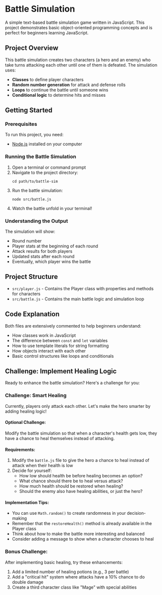 # Battle Simulation

A simple text-based battle simulation game written in JavaScript. This project demonstrates basic object-oriented programming concepts and is perfect for beginners learning JavaScript.

## Project Overview

This battle simulation creates two characters (a hero and an enemy) who take turns attacking each other until one of them is defeated. The simulation uses:

- **Classes** to define player characters
- **Random number generation** for attack and defense rolls
- **Loops** to continue the battle until someone wins
- **Conditional logic** to determine hits and misses

## Getting Started

### Prerequisites

To run this project, you need:

- [Node.js](https://nodejs.org/) installed on your computer

### Running the Battle Simulation

1. Open a terminal or command prompt
2. Navigate to the project directory:
   ```
   cd path/to/battle-sim
   ```
3. Run the battle simulation:
   ```
   node src/battle.js
   ```
4. Watch the battle unfold in your terminal!

### Understanding the Output

The simulation will show:

- Round number
- Player stats at the beginning of each round
- Attack results for both players
- Updated stats after each round
- Eventually, which player wins the battle

## Project Structure

- `src/player.js` - Contains the Player class with properties and methods for characters
- `src/battle.js` - Contains the main battle logic and simulation loop

## Code Explanation

Both files are extensively commented to help beginners understand:

- How classes work in JavaScript
- The difference between `const` and `let` variables
- How to use template literals for string formatting
- How objects interact with each other
- Basic control structures like loops and conditionals

## Challenge: Implement Healing Logic

Ready to enhance the battle simulation? Here's a challenge for you:

### Challenge: Smart Healing

Currently, players only attack each other. Let's make the hero smarter by adding healing logic!

#### Optional Challenge:

Modify the battle simulation so that when a character's health gets low, they have a chance to heal themselves instead of attacking.

#### Requirements:

1. Modify the `battle.js` file to give the hero a chance to heal instead of attack when their health is low
2. Decide for yourself:
   - How low should health be before healing becomes an option?
   - What chance should there be to heal versus attack?
   - How much health should be restored when healing?
   - Should the enemy also have healing abilities, or just the hero?

#### Implementation Tips:

- You can use `Math.random()` to create randomness in your decision-making
- Remember that the `restoreHealth()` method is already available in the Player class
- Think about how to make the battle more interesting and balanced
- Consider adding a message to show when a character chooses to heal

### Bonus Challenge:

After implementing basic healing, try these enhancements:

1. Add a limited number of healing potions (e.g., 3 per battle)
2. Add a "critical hit" system where attacks have a 10% chance to do double damage
3. Create a third character class like "Mage" with special abilities
